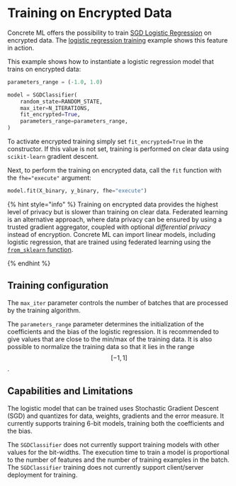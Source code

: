 # Training on Encrypted Data

Concrete ML offers the possibility to train [SGD Logistic Regression](../developer-guide/api/concrete.ml.sklearn.linear_model.md#class-sgdclassifier) on encrypted data. The [logistic regression training](../advanced_examples/LogisticRegressionTraining.ipynb) example shows this feature in action.

This example shows how to instantiate a logistic regression model that trains on encrypted data:

```python
parameters_range = (-1.0, 1.0)

model = SGDClassifier(
    random_state=RANDOM_STATE,
    max_iter=N_ITERATIONS,
    fit_encrypted=True,
    parameters_range=parameters_range,
)
```

To activate encrypted training simply set `fit_encrypted=True` in the constructor. If this value is not set, training is performed
on clear data using `scikit-learn` gradient descent.

Next, to perform the training on encrypted data, call the `fit` function with the `fhe="execute"` argument:

<!--pytest-codeblocks:skip-->

```python
model.fit(X_binary, y_binary, fhe="execute")
```

{% hint style="info" %}
Training on encrypted data provides the highest level of privacy but is slower than training on clear data. Federated learning is an alternative approach, where data privacy can be ensured by using a trusted gradient aggregator, coupled with optional _differential privacy_ instead of encryption. Concrete ML
can import linear models, including logistic regression, that are trained using federated learning using the [`from_sklearn` function](linear.md#pre-trained-models).

{% endhint %}

## Training configuration

The `max_iter` parameter controls the number of batches that are processed by the training algorithm.

The `parameters_range` parameter determines the initialization of the coefficients and the bias of the logistic regression. It is recommended to give values that are close to the min/max of the training data. It is also possible to normalize the training data so that it lies in the range $$[-1, 1]$$.

## Capabilities and Limitations

The logistic model that can be trained uses Stochastic Gradient Descent (SGD) and quantizes for data, weights, gradients and the error measure. It currently supports training 6-bit models, training both the coefficients and the bias.

The `SGDClassifier` does not currently support training models with other values for the bit-widths. The execution time to train a model
is proportional to the number of features and the number of training examples in the batch. The `SGDClassifier` training does not currently support client/server deployment for training.
